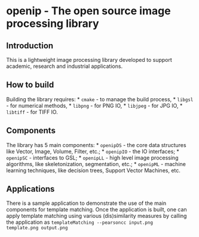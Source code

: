 # openip - The open source image processing library

## Introduction

This is a lightweight image processing library developed to support academic, research and industrial applications.

## How to build

Building the library requires:
    * <code>cmake</code> - to manage the build process,
    * <code>libgsl</code> - for numerical methods,
    * <code>libpng</code> - for PNG IO,
    * <code>libjpeg</code> - for JPG IO,
    * <code>libtiff</code> - for TIFF IO.
    
## Components

The library has 5 main components:
    * <code>openipDS</code> - the core data structures like Vector, Image, Volume, Filter, etc.;
    * <code>openipIO</code> - the IO interfaces;
    * <code>openipSC</code> - interfaces to GSL;
    * <code>openipLL</code> - high level image processing algorithms, like skeletonization, segmentation, etc.;
    * <code>openipML</code> - machine learning techniques, like decision trees, Support Vector Machines, etc.
    
## Applications

There is a sample application to demonstrate the use of the main components for template matching. Once the application is built, one can apply template matching using various (dis)similarity measures by calling the application as <code>templateMatching --pearsoncc input.png template.png output.png</code>

